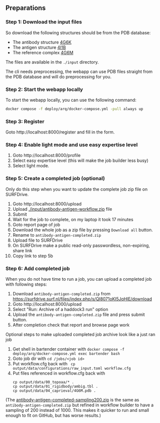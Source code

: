 ## Preparations

### Step 1: Download the input files

So download the following structures should be from the PDB database:

- The antibody structure [4G6K](https://www.ebi.ac.uk/pdbe/entry/pdb/4g6k)
- The antigen structure [4I1B](https://www.ebi.ac.uk/pdbe/entry/pdb/4i1b)
- The reference complex [4G6M](https://www.ebi.ac.uk/pdbe/entry/pdb/4g6m)

The files are available in the `./input` directory.

The cli needs preprocessing, the webapp can use PDB files straight from the PDB database and will do preprocessing for you.

### Step 2: Start the webapp locally

To start the webapp locally, you can use the following command:

```bash
docker compose -f deploy/arq/docker-compose.yml -pull always up
```

### Step 3: Register

Goto http://localhost:8000/register and fill in the form.

### Step 4: Enable light mode and use easy expertise level

1. Goto http://localhost:8000/profile
2. Select easy expertise level (this will make the job builder less busy)
3. Select light mode.

### Step 5: Create a completed job (optional)

Only do this step when you want to update the complete job zip file on SURFDrive.

1. Goto http://localhost:8000/upload
2. Upload [./input/antibody-antigen-workflow.zip](./input/antibody-antigen-workflow.zip) file
3. Submit
4. Wait for the job to complete, on my laptop it took 17 minutes
5. Goto report page of job
7. Download the whole job as a zip file by pressing `Download all` button.
8. Rename to `antibody-antigen-completed.zip`
9. Upload file to SURFDrive
10. On SURFDrive make a public read-only passwordless, non-expiring, share link
11. Copy link to step 5b

### Step 6: Add completed job

When you do not have time to run a job, you can upload a completed job with following steps:

1. Download `antibody-antigen-completed.zip` from https://surfdrive.surf.nl/files/index.php/s/QI8071oKI5JqHlE/download
2. Goto http://localhost:8000/upload
3. Select "Run: Archive of a haddock3 run" option
4. Upload the `antibody-antigen-completed.zip` file and press submit button.
5. After completion check that report and browse page work

Optional steps to make uploaded completed job archive look like a just ran job
1. Get shell in bartender container with `docker compose -f deploy/arq/docker-compose.yml exec bartender bash`
2. Goto job dir with `cd /jobs/<job id>`
3. Put workflow.cfg back with ` cp output/data/configurations/raw_input.toml workflow.cfg`
4. Put files referenced in workflow.cfg back with 
    ```shell
    cp output/data/00_topoaa/* .
    cp output/data/01_rigidbody/ambig.tbl .
    cp output/data/04_caprieval/4G6M.pdb .
    ```

(The [antibody-antigen-completed-sampling200.zip](antibody-antigen-completed-sampling200.zip) is the same as `antibody-antigen-completed.zip`
but refined in workflow builder to have a sampling of 200 instead of 1000. 
This makes it quicker to run and small enough to fit on GitHub, but has worse results.)
